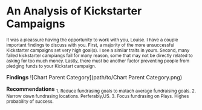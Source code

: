 # An Analysis of Kickstarter Campaigns
<sub> It was a pleassure having the opportunity to work with you, Louise. I have a couple important findings to discuss with you. First, a majority of the more unsuccessful Kickstarter campaigns set very high goal(s). I see a similar traits in yours. Second, many failed kickstarter campiangs fail for many reason, some that may not be directly related to asking for too much money. Lastly, there must be another factor preventing people from pledging funds to your Kickstart campaign.</sub>

**Findings**
 ![Chart Parent Category](path/to/Chart Parent Category.png)
 
**Recommendations**
<sub> 
    1. Reduce fundrasing goals to matach average fundraising goals.
    2. Narrow down fundrasing locations. Perferably,US.
    3. Focus fundrasing on Plays. Highes probability of success.
</sub>
